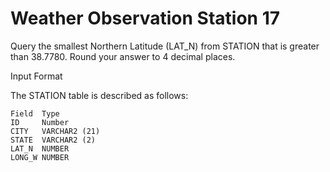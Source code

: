 Weather Observation Station 17
=============

Query the smallest Northern Latitude (LAT_N) from STATION that is greater than 38.7780. Round your answer to 4 decimal places.

Input Format

The STATION table is described as follows:
```
Field  Type
ID     Number
CITY   VARCHAR2 (21)
STATE  VARCHAR2 (2)
LAT_N  NUMBER
LONG_W NUMBER
```